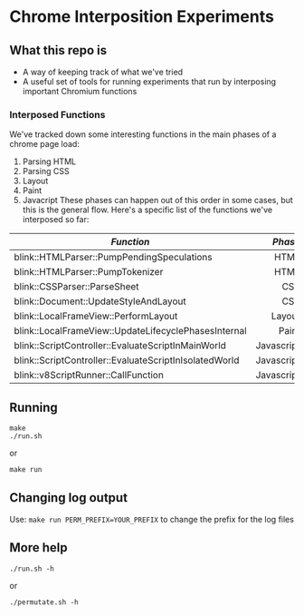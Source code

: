 # Chrome Interposition Experiments
## What this repo is
- A way of keeping track of what we've tried
- A useful set of tools for running experiments that run by interposing important Chromium functions

### Interposed Functions
We've tracked down some interesting functions in the main phases of a chrome page load:
1. Parsing HTML
2. Parsing CSS
3. Layout
4. Paint
5. Javacript
These phases can happen out of this order in some cases, but this is the general flow.
Here's a specific list of the functions we've interposed so far:

*Function* | *Phase*
|------|----:|
blink::HTMLParser::PumpPendingSpeculations | HTML
blink::HTMLParser::PumpTokenizer | HTML
blink::CSSParser::ParseSheet| CSS
blink::Document::UpdateStyleAndLayout| CSS
blink::LocalFrameView::PerformLayout | Layout
blink::LocalFrameView::UpdateLifecyclePhasesInternal | Paint
blink::ScriptController::EvaluateScriptInMainWorld | Javascript
blink::ScriptController::EvaluateScriptInIsolatedWorld | Javascript
blink::v8ScriptRunner::CallFunction | Javascript

## Running
```
make
./run.sh
```
or
```
make run
```

## Changing log output
Use: `make run PERM_PREFIX=YOUR_PREFIX` to change the prefix for the log files

## More help
```
./run.sh -h
```
or
```
./permutate.sh -h
```

